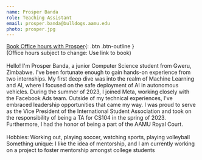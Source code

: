 ```yaml
---
name: Prosper Banda
role: Teaching Assistant
email: prosper.banda@bulldogs.aamu.edu
photo: prosper.jpg
---
```


[Book Office hours with Prosper](https://doodle.com/bp/prosperbanda/master-python-with-prosper-cs104){: .btn .btn-outline }
\
(Office hours subject to change: Use link to book)\
\
Hello! I'm Prosper Banda, a junior Computer Science student from Gweru, Zimbabwe. I've been fortunate enough to gain hands-on experience from two internships. My first deep dive was into the realm of Machine Learning and AI, where I focused on the safe deployment of AI in autonomous vehicles. During the summer of 2023, I joined Meta, working closely with the Facebook Ads team.
Outside of my technical experiences, I've embraced leadership opportunities that came my way. I was proud to serve as the Vice President of the International Student Association and took on the responsibility of being a TA for CS104 in the spring of 2023. Furthermore, I had the honor of being a part of the AAMU Royal Court.\
\
Hobbies: Working out, playing soccer, watching sports, playing volleyball\
Something unique: I like the idea of mentorship, and I am currently working on a project to foster mentorship amongst college students 
